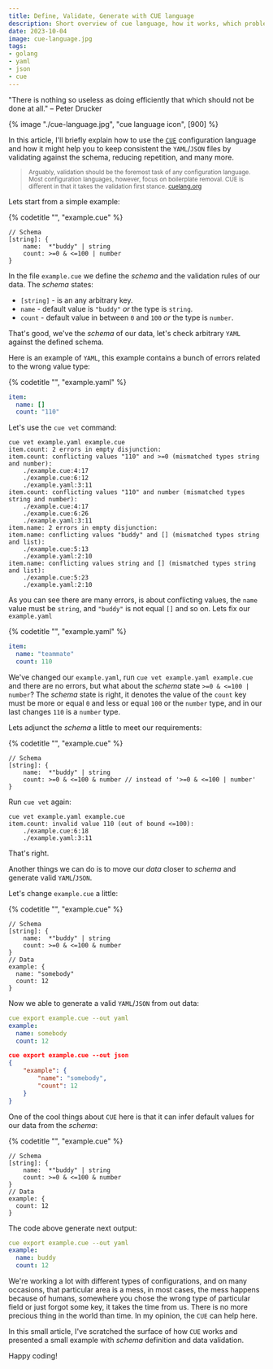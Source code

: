 ```yaml
---
title: Define, Validate, Generate with CUE language
description: Short overview of cue language, how it works, which problems intended to resolve
date: 2023-10-04
image: cue-language.jpg
tags:
- golang
- yaml
- json
- cue
---
```


<div class="message-box">
<p>"There is nothing so useless as doing efficiently that which should not be done at all." – Peter Drucker
</div>

{% image "./cue-language.jpg", "cue language icon", [900] %}

In this article, I'll briefly explain how to use the [<code>CUE</code>](https://cuelang.org/) configuration language and how it might help you to keep consistent the <code>YAML</code>/<code>JSON</code> files by validating against the schema, reducing repetition, and many more.

> <small>Arguably, validation should be the foremost task of any configuration language. Most configuration languages, however, focus on boilerplate removal. CUE is different in that it takes the validation first stance.
>  [cuelang.org](https://cuelang.org/docs/usecases/configuration/)</small>

Lets start from a simple example:

{% codetitle "", "example.cue" %}

```cue
// Schema
[string]: {
    name:  *"buddy" | string
    count: >=0 & <=100 | number
}
```

In the file `example.cue` we define the _schema_  and the validation rules of our data.
The _schema_ states:
* `[string]` - is an any arbitrary key.
* `name` - default value is `"buddy"` _or_  the type is `string`.
* `count` - default value in between `0` and `100` _or_ the type is `number`.

That's good, we've the _schema_ of our data, let's check arbitrary `YAML` against the defined schema.

Here is an example of `YAML`, this example contains a bunch of errors related to the wrong value type:

{% codetitle "", "example.yaml" %}

```yaml
item:
  name: []
  count: "110"
```

Let's use the `cue vet` command:

```shell
cue vet example.yaml example.cue
item.count: 2 errors in empty disjunction:
item.count: conflicting values "110" and >=0 (mismatched types string and number):
    ./example.cue:4:17
    ./example.cue:6:12
    ./example.yaml:3:11
item.count: conflicting values "110" and number (mismatched types string and number):
    ./example.cue:4:17
    ./example.cue:6:26
    ./example.yaml:3:11
item.name: 2 errors in empty disjunction:
item.name: conflicting values "buddy" and [] (mismatched types string and list):
    ./example.cue:5:13
    ./example.yaml:2:10
item.name: conflicting values string and [] (mismatched types string and list):
    ./example.cue:5:23
    ./example.yaml:2:10
```

As you can see there are many errors, is about conflicting values, the `name` value must be `string`, and `"buddy"` is not equal `[]` and so on.
Lets fix our `example.yaml`

{% codetitle "", "example.yaml" %}

```yaml
item:
  name: "teammate"
  count: 110
```

We've changed our `example.yaml`, run `cue vet example.yaml example.cue` and there are no errors, but what about the _schema_ state `>=0 & <=100 | number`?
The _schema_ state is right, it denotes the value of the `count` key must be more or equal `0` and less or equal `100` or the `number` type,
and in our last changes `110` is a `number` type.

Lets adjunct the _schema_ a little to meet our requirements:

{% codetitle "", "example.cue" %}

```cue
// Schema
[string]: {
    name:  *"buddy" | string
    count: >=0 & <=100 & number // instead of '>=0 & <=100 | number'
}
```

Run `cue vet` again:

```shell
cue vet example.yaml example.cue
item.count: invalid value 110 (out of bound <=100):
    ./example.cue:6:18
    ./example.yaml:3:11
```

That's right.

Another things we can do is to move our _data_ closer to _schema_ and generate valid `YAML`/`JSON`.

Let's change `example.cue` a little:

{% codetitle "", "example.cue" %}

```cue
// Schema
[string]: {
    name:  *"buddy" | string
    count: >=0 & <=100 & number
}
// Data
example: {
  name: "somebody"
  count: 12
}
```

Now we able to generate a valid `YAML`/`JSON` from out data:

```yaml
cue export example.cue --out yaml
example:
  name: somebody
  count: 12
```

```json
cue export example.cue --out json
{
    "example": {
        "name": "somebody",
        "count": 12
    }
}
```

One of the cool things about `CUE` here is that it can infer default values for our data from the _schema_:

{% codetitle "", "example.cue" %}

```cue
// Schema
[string]: {
    name:  *"buddy" | string
    count: >=0 & <=100 & number
}
// Data
example: {
  count: 12
}
```

The code above generate next output:

```yaml
cue export example.cue --out yaml
example:
  name: buddy
  count: 12
```

We're working a lot with different types of configurations, and on many occasions,
that particular area is a mess, in most cases, the mess happens because of humans,
somewhere you chose the wrong type of particular field or just forgot some key, it takes the time from us.
There is no more precious thing in the world than time. In my opinion, the `CUE` can help here.

In this small article, I've scratched the surface of how `CUE` works and presented a small example with _schema_ definition and data validation.

Happy coding!
